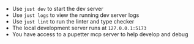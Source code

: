 - Use `just dev` to start the dev server
- Use `just logs` to view the running dev server logs
- Use `just lint` to run the linter and type checker
- The local development server runs at `127.0.0.1:5173`
- You have access to a pupetter mcp server to help develop and debug
